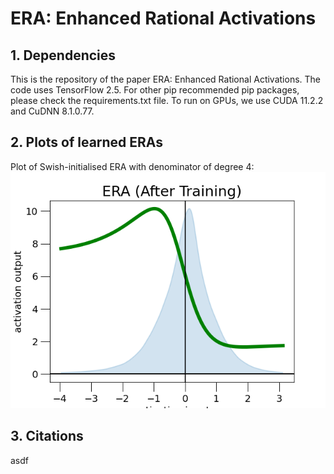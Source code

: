 # ERA: Enhanced Rational Activations

## 1. Dependencies
This is the repository of the paper ERA: Enhanced Rational Activations.
The code uses TensorFlow 2.5. For other pip recommended pip packages, please check the requirements.txt file. To run on GPUs, we use CUDA 11.2.2 and CuDNN 8.1.0.77.

## 2. Plots of learned ERAs
Plot of Swish-initialised ERA with denominator of degree 4:
![rational_approx](./Learned_ERAs/1701_new/after_rational0_y_act.png)

## 3. Citations
asdf
